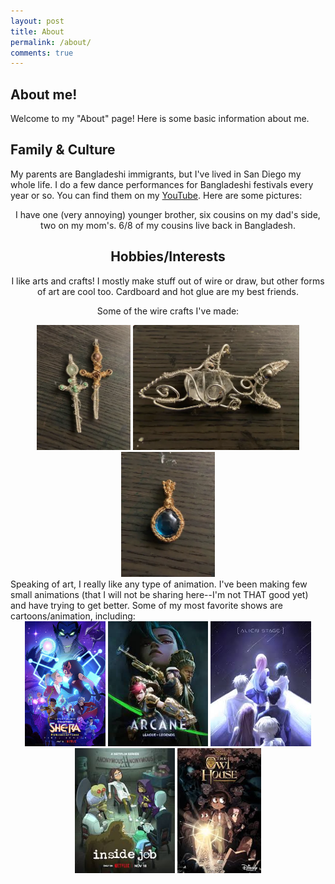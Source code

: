 ```yaml
---
layout: post 
title: About 
permalink: /about/
comments: true
---
```


## About me!
Welcome to my "About" page! Here is some basic information about me.

## Family & Culture
My parents are Bangladeshi immigrants, but I've lived in San Diego my whole life. 
I do a few dance performances for Bangladeshi festivals every year or so. You can find them on my [YouTube](https://www.youtube.com/@NamiraSharif). Here are some pictures:
<div style="text-align: center;">


I have one (very annoying) younger brother, six cousins on my dad's side, two on my mom's. 6/8 of my cousins live back in Bangladesh.

## Hobbies/Interests
I like arts and crafts! I mostly make stuff out of wire or draw, but other forms of art are cool too. Cardboard and hot glue are my best friends.

Some of the wire crafts I've made:
<div style="text-align: center;">
    <img src="./images/main/sword_wire_craft.webp" 
    alt="wire_swords" height="200"> <img src="./images/main/shark_wire_craft.webp" 
    alt="wire_shark" height="200"> <img src="./images/main/blue_pendant_wire_craft.webp" 
    alt="blue_pendant" height="200">

<div style="text-align: left;">
Speaking of art, I really like any type of animation. I've been making  few small animations (that I will not be sharing here--I'm not THAT good yet) and have trying to get better. Some of my most favorite shows are cartoons/animation, including:
<div style="text-align: center;">
    <img src="./images/about/animation_cartoon/spop_poster.jpg" alt="spop_poster" height="200"> <img src="./images/about/animation_cartoon/arcane_poster.jpg" alt="arcane_poster" height="200"> <img src="./images/about/animation_cartoon/alnst_poster.jpg" alt="alnst_poster" height="200"> <img src="./images/about/animation_cartoon/insidejob_poster.jpg" alt="insidejob_poster" height="200"> <img src="./images/about/animation_cartoon/toh_poster.jpg" alt="toh_poster" height="200">
